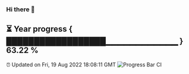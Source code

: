 ### Hi there 👋
⏳ Year progress { ██████████████████▁▁▁▁▁▁▁▁▁▁▁▁ } 63.22 %
---
⏰ Updated on Fri, 19 Aug 2022 18:08:11 GMT
![Progress Bar CI](https://github.com/Moyi321/Moyi321/workflows/Progress%20Bar%20CI/badge.svg)
